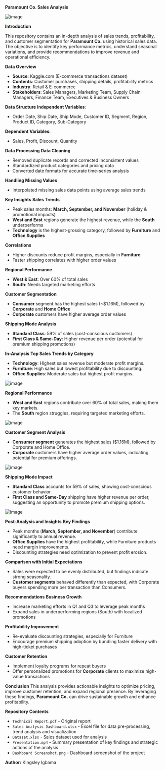 **Paramount Co. Sales Analysis**

![image](https://github.com/user-attachments/assets/baf70ef1-1652-41c1-9757-5f1c2fdd40b5)


**Introduction**

This repository contains an in-depth analysis of sales trends, profitability, and customer segmentation for **Paramount Co.** using historical sales data. The objective is to identify key performance metrics, understand seasonal variations, and provide recommendations to improve revenue and operational efficiency.

**Data Overview**
- **Source**: Kaggle.com (E-commerce transactions dataset)
- **Contents**: Customer purchases, shipping details, profitability metrics
- **Industry**: Retail & E-commerce
- **Stakeholders**: Sales Managers, Marketing Team, Supply Chain Managers, Finance Team, Executives & Business Owners

**Data Structure**
**Independent Variables**:
- Order Date, Ship Date, Ship Mode, Customer ID, Segment, Region, Product ID, Category, Sub-Category

**Dependent Variables**:
- Sales, Profit, Discount, Quantity

**Data Processing**
**Data Cleaning**
- Removed duplicate records and corrected inconsistent values
- Standardized product categories and pricing data
- Converted date formats for accurate time-series analysis

**Handling Missing Values**
- Interpolated missing sales data points using average sales trends

**Key Insights**
**Sales Trends**
- Peak sales months: **March, September, and November** (holiday & promotional impacts)
- **West and East** regions generate the highest revenue, while the **South** underperforms
- **Technology** is the highest-grossing category, followed by **Furniture** and **Office Supplies**

**Correlations**
- Higher discounts reduce profit margins, especially in **Furniture**
- Faster shipping correlates with higher order values

**Regional Performance**
- **West & East**: Over 60% of total sales
- **South**: Needs targeted marketing efforts

**Customer Segmentation**
- **Consumer** segment has the highest sales (~$1.16M), followed by **Corporate** and **Home Office**
- **Corporate** customers have higher average order values

**Shipping Mode Analysis**
- **Standard Class**: 59% of sales (cost-conscious customers)
- **First Class & Same-Day**: Higher revenue per order (potential for premium shipping promotions)

**In-Analysis**
**Top Sales Trends by Category**
-	**Technology**: Highest sales revenue but moderate profit margins.
-	**Furniture**: High sales but lowest profitability due to discounting.
-	**Office Supplies**: Moderate sales but highest profit margins.
  
  ![image](https://github.com/user-attachments/assets/617c1f5f-12d2-42b1-876d-39b05add4348)

 
**Regional Performance**
-	**West and East** regions contribute over 60% of total sales, making them key markets.
-	The **South** region struggles, requiring targeted marketing efforts.
  
  ![image](https://github.com/user-attachments/assets/411c1258-aabb-42ba-ace3-3e28df2cc9b5)

 
**Customer Segment Analysis**
-	**Consumer segment** generates the highest sales ($1.16M), followed by Corporate and Home Office.
-	**Corporate** customers have higher average order values, indicating potential for premium offerings.
  
  ![image](https://github.com/user-attachments/assets/2d6892cb-3615-462c-876a-05d70837c2fd)

 
**Shipping Mode Impact**
-	**Standard Class** accounts for 59% of sales, showing cost-conscious customer behavior.
-	**First Class and Same-Day** shipping have higher revenue per order, suggesting an opportunity to promote premium shipping options.
  
  ![image](https://github.com/user-attachments/assets/f4892ab8-fdbf-4d6f-9848-35d9ced2c87d)


**Post-Analysis and Insights**
**Key Findings**
-	Peak months (**March, September, and November**) contribute significantly to annual revenue.
-	**Office Supplies** have the highest profitability, while Furniture products need margin improvements.
-	Discounting strategies need optimization to prevent profit erosion.

**Comparison with Initial Expectations**
-	Sales were expected to be evenly distributed, but findings indicate strong seasonality.
-	**Customer segments** behaved differently than expected, with Corporate buyers spending more per transaction than Consumers.

**Recommendations**
**Business Growth**
- Increase marketing efforts in Q1 and Q3 to leverage peak months
- Expand sales in underperforming regions (South) with localized promotions

**Profitability Improvement**
- Re-evaluate discounting strategies, especially for Furniture
- Encourage premium shipping adoption by bundling faster delivery with high-ticket purchases

**Customer Retention**
- Implement loyalty programs for repeat buyers
- Offer personalized promotions for **Corporate** clients to maximize high-value transactions

**Conclusion**
This analysis provides actionable insights to optimize pricing, improve customer retention, and expand regional presence. By leveraging these findings, **Paramount Co.** can drive sustainable growth and enhance profitability.


**Repository Contents**
- `Technical Report.pdf` - Original report
- `Sales Analysis Dashboard.xlsx` - Excel file for data pre-processing, trend analysis and visualization
- `Dataset.xlsx` - Sales dataset used for analysis
- `Presentation.mp4` - Summary presentation of key findings and strategic actions of the analysis
- `Dashboard Screenshot.png` - Dashboard screenshot of the project

**Author:** Kingsley Igbama

